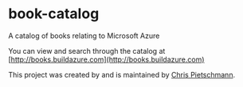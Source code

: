 # book-catalog
A catalog of books relating to Microsoft Azure

You can view and search through the catalog at [http://books.buildazure.com](http://books.buildazure.com)

This project was created by and is maintained by [Chris Pietschmann](http://buildazure.com).
